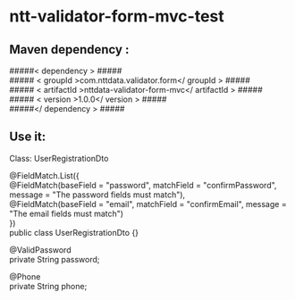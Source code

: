 # ntt-validator-form-mvc-test


## Maven dependency :  
#####< dependency >  #####  
    ##### < groupId >com.nttdata.validator.form</ groupId >  #####  
    ##### < artifactId >nttdata-validator-form-mvc</ artifactId >   #####  
    ##### < version >1.0.0</ version >   #####  
#####</ dependency >  #####  

## Use it:

Class: UserRegistrationDto  

@FieldMatch.List({  
        @FieldMatch(baseField = "password", matchField = "confirmPassword", message = "The password fields must match"),  
        @FieldMatch(baseField = "email", matchField = "confirmEmail", message = "The email fields must match")  
})  
public class UserRegistrationDto {}  


@ValidPassword  
private String password;  

@Phone  
private String phone;  

